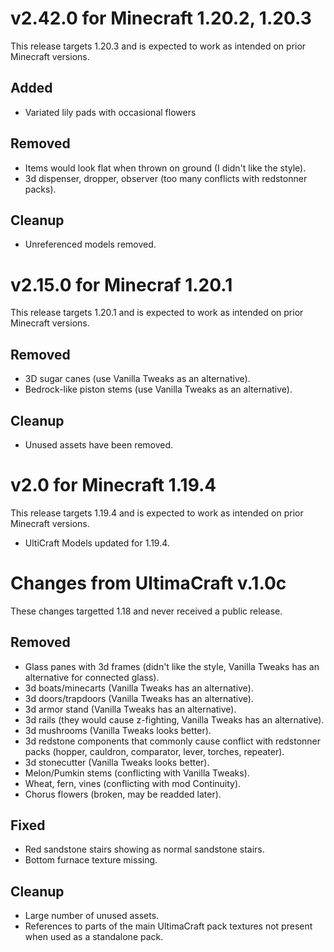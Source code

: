 v2.42.0 for Minecraft 1.20.2, 1.20.3
====================================

This release targets 1.20.3 and is expected to work as intended on prior Minecraft versions.

Added
-----
* Variated lily pads with occasional flowers

Removed
-------
* Items would look flat when thrown on ground (I didn't like the style).
* 3d dispenser, dropper, observer (too many conflicts with redstonner packs).

Cleanup
-------
* Unreferenced models removed.

v2.15.0 for Minecraf 1.20.1
===========================

This release targets 1.20.1 and is expected to work as intended on prior Minecraft versions.

Removed
-------
* 3D sugar canes (use Vanilla Tweaks as an alternative).
* Bedrock-like piston stems (use Vanilla Tweaks as an alternative).

Cleanup
-------
* Unused assets have been removed.

v2.0 for Minecraft 1.19.4
=========================

This release targets 1.19.4 and is expected to work as intended on prior Minecraft versions.
* UltiCraft Models updated for 1.19.4. 

Changes from UltimaCraft v.1.0c
===============================

These changes targetted 1.18 and never received a public release.

Removed
-------
* Glass panes with 3d frames (didn't like the style, Vanilla Tweaks has an alternative for connected glass).
* 3d boats/minecarts (Vanilla Tweaks has an alternative).
* 3d doors/trapdoors (Vanilla Tweaks has an alternative).
* 3d armor stand (Vanilla Tweaks has an alternative).
* 3d rails (they would cause z-fighting, Vanilla Tweaks has an alternative).
* 3d mushrooms (Vanilla Tweaks looks better).
* 3d redstone components that commonly cause conflict with redstonner packs (hopper, cauldron, comparator, lever, torches, repeater).
* 3d stonecutter (Vanilla Tweaks looks better).
* Melon/Pumkin stems (conflicting with Vanilla Tweaks).
* Wheat, fern, vines (conflicting with mod Continuity).
* Chorus flowers (broken, may be readded later).

Fixed
-----
* Red sandstone stairs showing as normal sandstone stairs.
* Bottom furnace texture missing.

Cleanup
-------
* Large number of unused assets.
* References to parts of the main UltimaCraft pack textures not present when used as a standalone pack.